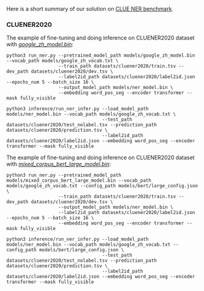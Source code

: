 Here is a short summary of our solution on [CLUE NER benchmark](https://www.cluebenchmarks.com/ner.html).

### CLUENER2020
The example of fine-tuning and doing inference on CLUENER2020 dataset with [*google_zh_model.bin*](https://share.weiyun.com/A1C49VPb):
```
python3 run_ner.py --pretrained_model_path models/google_zh_model.bin --vocab_path models/google_zh_vocab.txt \
                   --train_path datasets/cluener2020/train.tsv --dev_path datasets/cluener2020/dev.tsv \
                   --label2id_path datasets/cluener2020/label2id.json --epochs_num 5 --batch_size 16 \
                   --output_model_path models/ner_model.bin \
                   --embedding word_pos_seg --encoder transformer --mask fully_visible

python3 inference/run_ner_infer.py --load_model_path models/ner_model.bin --vocab_path models/google_zh_vocab.txt \
                                   --test_path datasets/cluener2020/test_nolabel.tsv --prediction_path datasets/cluener2020/prediction.tsv \
                                   --label2id_path datasets/cluener2020/label2id.json --embedding word_pos_seg --encoder transformer --mask fully_visible
```

The example of fine-tuning and doing inference on CLUENER2020 dataset with [*mixed_corpus_bert_large_model.bin*](https://share.weiyun.com/5G90sMJ):
```
python3 run_ner.py --pretrained_model_path models/mixed_corpus_bert_large_model.bin --vocab_path models/google_zh_vocab.txt --config_path models/bert/large_config.json \
                   --train_path datasets/cluener2020/train.tsv --dev_path datasets/cluener2020/dev.tsv \
                   --output_model_path models/ner_model.bin \
                   --label2id_path datasets/cluener2020/label2id.json --epochs_num 5 --batch_size 16 \
                   --embedding word_pos_seg --encoder transformer --mask fully_visible

python3 inference/run_ner_infer.py --load_model_path models/ner_model.bin --vocab_path models/google_zh_vocab.txt --config_path models/bert/large_config.json \
                                   --test_path datasets/cluener2020/test_nolabel.tsv --prediction_path datasets/cluener2020/prediction.tsv \
                                   --label2id_path datasets/cluener2020/label2id.json --embedding word_pos_seg --encoder transformer --mask fully_visible
```